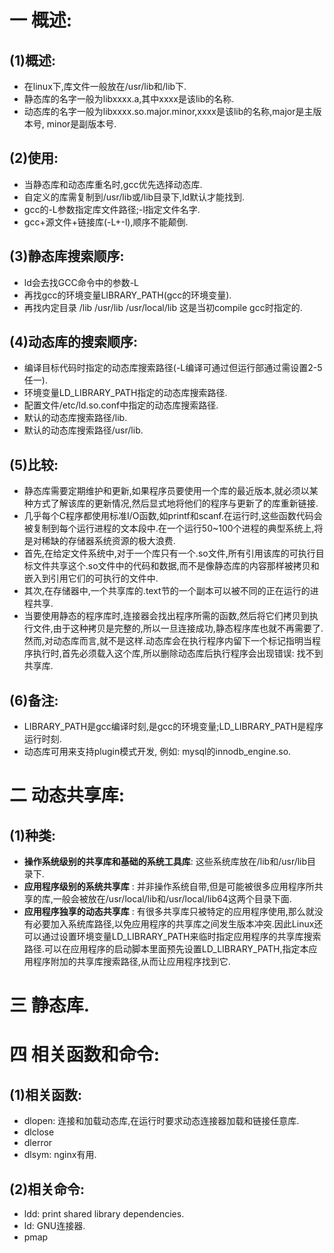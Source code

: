 # 一 概述:
## (1)概述:
- 在linux下,库文件一般放在/usr/lib和/lib下.
- 静态库的名字一般为libxxxx.a,其中xxxx是该lib的名称.
- 动态库的名字一般为libxxxx.so.major.minor,xxxx是该lib的名称,major是主版本号, minor是副版本号.

## (2)使用:
- 当静态库和动态库重名时,gcc优先选择动态库.
- 自定义的库需复制到/usr/lib或/lib目录下,ld默认才能找到.
- gcc的-L参数指定库文件路径;-l指定文件名字.
- gcc+源文件+链接库(-L+-l),顺序不能颠倒.

## (3)静态库搜索顺序:
- ld会去找GCC命令中的参数-L
- 再找gcc的环境变量LIBRARY_PATH(gcc的环境变量).
- 再找内定目录 /lib /usr/lib /usr/local/lib 这是当初compile gcc时指定的.

## (4)动态库的搜索顺序:
- 编译目标代码时指定的动态库搜索路径(-L编译可通过但运行部通过需设置2-5任一).
- 环境变量LD_LIBRARY_PATH指定的动态库搜索路径.
- 配置文件/etc/ld.so.conf中指定的动态库搜索路径.
- 默认的动态库搜索路径/lib.
- 默认的动态库搜索路径/usr/lib.

## (5)比较:
- 静态库需要定期维护和更新,如果程序员要使用一个库的最近版本,就必须以某种方式了解该库的更新情况,然后显式地将他们的程序与更新了的库重新链接.
- 几乎每个C程序都使用标准I/O函数,如printf和scanf.在运行时,这些函数代码会被复制到每个运行进程的文本段中.在一个运行50~100个进程的典型系统上,将是对稀缺的存储器系统资源的极大浪费.
- 首先,在给定文件系统中,对于一个库只有一个.so文件,所有引用该库的可执行目标文件共享这个.so文件中的代码和数据,而不是像静态库的内容那样被拷贝和嵌入到引用它们的可执行的文件中.
- 其次,在存储器中,一个共享库的.text节的一个副本可以被不同的正在运行的进程共享.
- 当要使用静态的程序库时,连接器会找出程序所需的函数,然后将它们拷贝到执行文件,由于这种拷贝是完整的,所以一旦连接成功,静态程序库也就不再需要了.然而,对动态库而言,就不是这样.动态库会在执行程序内留下一个标记指明当程序执行时,首先必须载入这个库,所以删除动态库后执行程序会出现错误: 找不到共享库.

## (6)备注:
- LIBRARY_PATH是gcc编译时刻,是gcc的环境变量;LD_LIBRARY_PATH是程序运行时刻.
- 动态库可用来支持plugin模式开发, 例如: mysql的innodb_engine.so.

# 二 动态共享库:
## (1)种类:
- **操作系统级别的共享库和基础的系统工具库**: 这些系统库放在/lib和/usr/lib目录下.
- **应用程序级别的系统共享库** : 并非操作系统自带,但是可能被很多应用程序所共享的库,一般会被放在/usr/local/lib和/usr/local/lib64这两个目录下面.
- **应用程序独享的动态共享库** : 有很多共享库只被特定的应用程序使用,那么就没有必要加入系统库路径,以免应用程序的共享库之间发生版本冲突.因此Linux还可以通过设置环境变量LD_LIBRARY_PATH来临时指定应用程序的共享库搜索路径.可以在应用程序的启动脚本里面预先设置LD_LIBRARY_PATH,指定本应用程序附加的共享库搜索路径,从而让应用程序找到它.

# 三 静态库.

# 四 相关函数和命令:
## (1)相关函数:
- dlopen: 连接和加载动态库,在运行时要求动态连接器加载和链接任意库.
- dlclose
- dlerror
- dlsym: nginx有用.

## (2)相关命令:
- ldd: print shared library dependencies.
- ld: GNU连接器.
- pmap
